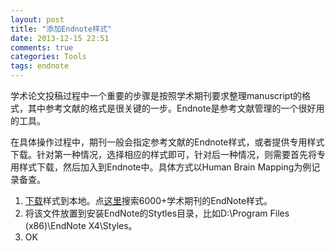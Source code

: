 ```yaml
---
layout: post
title: "添加Endnote样式"
date: 2013-12-15 22:51
comments: true
categories: Tools
tags: endnote
---
```


学术论文投稿过程中一个重要的步骤是按照学术期刊要求整理manuscript的格式，其中参考文献的格式是很关键的一步。Endnote是参考文献管理的一个很好用的工具。

在具体操作过程中，期刊一般会指定参考文献的Endnote样式，或者提供专用样式下载。针对第一种情况，选择相应的样式即可，针对后一种情况，则需要首先将专用样式下载，然后加入到Endnote中。具体方式以Human Brain Mapping为例记录备查。
<!--more-->

1. [下载](http://authorservices.wiley.com/jendnotes/Human_Brain_Mapping.ens "点击下载")样式到本地。点[这里](http://endnote.com/downloads/styles "EndNote Styles")搜索6000+学术期刊的EndNote样式。
2. 将该文件放置到安装EndNote的Stytles目录，比如D:\Program Files (x86)\EndNote X4\Styles。
3. OK
